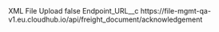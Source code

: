 <?xml version="1.0" encoding="UTF-8"?>
<CustomMetadata xmlns="http://soap.sforce.com/2006/04/metadata" xmlns:xsi="http://www.w3.org/2001/XMLSchema-instance" xmlns:xsd="http://www.w3.org/2001/XMLSchema">
    <label>XML File Upload</label>
    <protected>false</protected>
    <values>
        <field>Endpoint_URL__c</field>
        <value xsi:type="xsd:string">https://file-mgmt-qa-v1.eu.cloudhub.io/api/freight_document/acknowledgement</value>
    </values>
</CustomMetadata>
